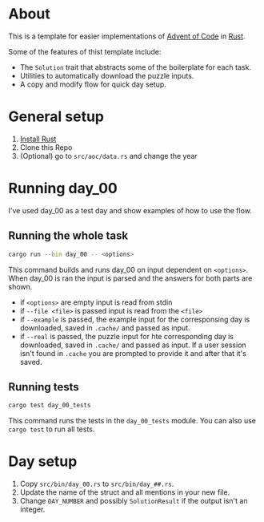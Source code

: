 # About

This is a template for easier implementations of [Advent of Code](https://adventofcode.com/) in [Rust](https://www.rust-lang.org/).

Some of the features of thist template include:

* The `Solution` trait that abstracts some of the boilerplate for each task.
* Utilities to automatically download the puzzle inputs.
* A copy and modify flow for quick day setup.

# General setup

1. [Install Rust](https://www.rust-lang.org/tools/install)
2. Clone this Repo
3. (Optional) go to `src/aoc/data.rs` and change the year

# Running day_00

I've used day_00 as a test day and show examples of how to use the flow.

## Running the whole task

```bash
cargo run --bin day_00 -- <options>
```

This command builds and runs day_00 on input dependent on `<options>`. 
When day_00 is ran the input is parsed and the answers for both parts are shown.


- if `<options>` are empty input is read from stdin
- if `--file <file>` is passed input is read from the `<file>`
- if `--example` is passed, the example input for the corresponsing day is downloaded, saved in `.cache/` and passed as input.
- if `--real` is passed, the puzzle input for hte corresponding day is downloaded, saved in `.cache/` and passed as input. 
  If a user session isn't found in `.cache` you are prompted to provide it and after that it's saved.

## Running tests

```bash
cargo test day_00_tests
```

This command runs the tests in the `day_00_tests` module. You can also use `cargo test` to run all tests.

# Day setup

1. Copy `src/bin/day_00.rs` to `src/bin/day_##.rs`.
2. Update the name of the struct and all mentions in your new file.
3. Change `DAY_NUMBER` and possibly `SolutionResult` if the output isn't an integer.
